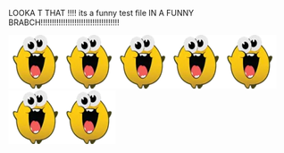 LOOKA T THAT !!!! its a funny test file IN A FUNNY BRABCH!!!!!!!!!!!!!!!!!!!!!!!!!!!!!!!!!!!

![steam happy](images/emojis/steamhappy.png)![steam happy](images/emojis/steamhappy.png)![steam happy](images/emojis/steamhappy.png)![steam happy](images/emojis/steamhappy.png)![steam happy](images/emojis/steamhappy.png)![steam happy](images/emojis/steamhappy.png)![steam happy](images/emojis/steamhappy.png)

